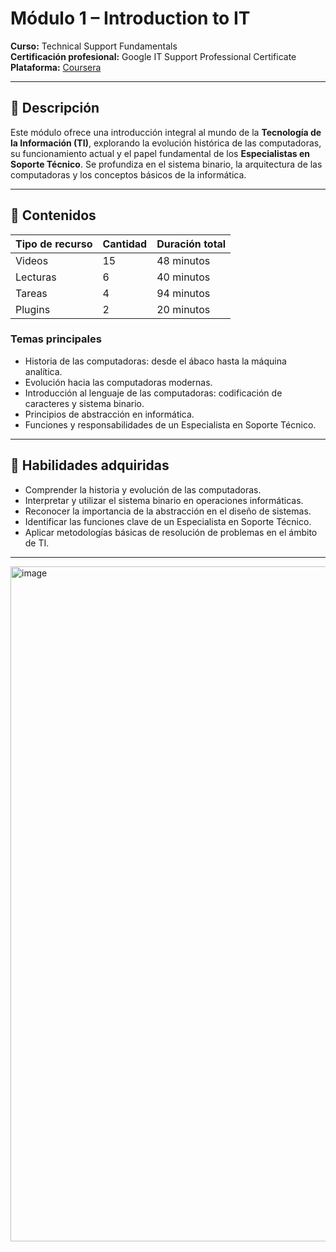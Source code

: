 # Módulo 1 – Introduction to IT  
**Curso:** Technical Support Fundamentals  
**Certificación profesional:** Google IT Support Professional Certificate  
**Plataforma:** [Coursera](https://www.coursera.org/learn/technical-support-fundamentals/home/module/1)  

---

## 📖 Descripción

Este módulo ofrece una introducción integral al mundo de la **Tecnología de la Información (TI)**, explorando la evolución histórica de las computadoras, su funcionamiento actual y el papel fundamental de los **Especialistas en Soporte Técnico**. Se profundiza en el sistema binario, la arquitectura de las computadoras y los conceptos básicos de la informática.

---

## 📂 Contenidos

| Tipo de recurso | Cantidad | Duración total |
|-----------------|----------|----------------|
| Videos          | 15       | 48 minutos     |
| Lecturas        | 6        | 40 minutos     |
| Tareas          | 4        | 94 minutos     |
| Plugins         | 2        | 20 minutos     |

### Temas principales
- Historia de las computadoras: desde el ábaco hasta la máquina analítica.  
- Evolución hacia las computadoras modernas.  
- Introducción al lenguaje de las computadoras: codificación de caracteres y sistema binario.  
- Principios de abstracción en informática.  
- Funciones y responsabilidades de un Especialista en Soporte Técnico.  

---

## 🎯 Habilidades adquiridas

- Comprender la historia y evolución de las computadoras.  
- Interpretar y utilizar el sistema binario en operaciones informáticas.  
- Reconocer la importancia de la abstracción en el diseño de sistemas.  
- Identificar las funciones clave de un Especialista en Soporte Técnico.  
- Aplicar metodologías básicas de resolución de problemas en el ámbito de TI.  

---
<img width="1920" height="1080" alt="image" src="https://github.com/user-attachments/assets/c1f939ed-4341-419b-9a4a-559352975da2" />


